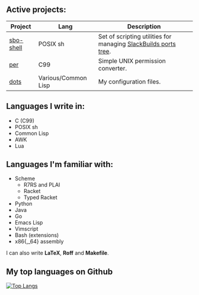## Active projects:
| Project | Lang | Description|
--- | --- | ---
| [sbo-shell](https://github.com/jarmuszz/sbo-shell) | POSIX sh | Set of scripting utilities for managing [SlackBuilds ports tree](https://git.slackbuilds.org/slackbuilds). |
| [per](https://github.com/jarmuszz/sbo-shell) | C99 | Simple UNIX permission converter. |
| [dots](https://github.com/jarmuszz/dots) | Various/Common Lisp | My configuration files. |

## Languages I write in:
* C (C99)
* POSIX sh
* Common Lisp
* AWK
* Lua

## Languages I'm familiar with:
* Scheme 
	+ R7RS and PLAI
	+ Racket
	+ Typed Racket
* Python
* Java
* Go
* Emacs Lisp
* Vimscript
* Bash (extensions)
* x86{,\_64} assembly

I can also write **LaTeX**, **Roff** and **Makefile**.

## My top languages on Github
[![Top Langs](https://github-readme-stats.vercel.app/api/top-langs/?username=jarmuszz&hide=css,NewLisp,Roff&langs_count=10)](https://github.com/anuraghazra/github-readme-stats)
